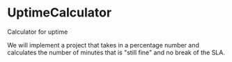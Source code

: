 # UptimeCalculator
Calculator for uptime

We will implement a project that takes in a percentage number and calculates the number of minutes that is "still fine" and no break of the SLA.